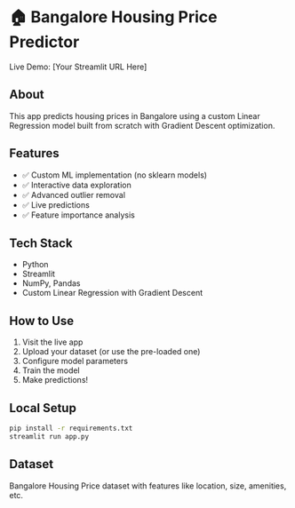 # 🏠 Bangalore Housing Price Predictor

Live Demo: [Your Streamlit URL Here]

## About
This app predicts housing prices in Bangalore using a custom Linear Regression model built from scratch with Gradient Descent optimization.

## Features
- ✅ Custom ML implementation (no sklearn models)
- ✅ Interactive data exploration
- ✅ Advanced outlier removal
- ✅ Live predictions
- ✅ Feature importance analysis

## Tech Stack
- Python
- Streamlit
- NumPy, Pandas
- Custom Linear Regression with Gradient Descent

## How to Use
1. Visit the live app
2. Upload your dataset (or use the pre-loaded one)
3. Configure model parameters
4. Train the model
5. Make predictions!

## Local Setup
```bash
pip install -r requirements.txt
streamlit run app.py
```

## Dataset
Bangalore Housing Price dataset with features like location, size, amenities, etc.
